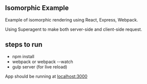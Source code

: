 Isomorphic Example
--
Example of isomorphic rendering using React, Express, Webpack.

Using Superagent to make both server-side and client-side request.

steps to run
--
- npm install
- webpack or webpack --watch
- gulp server (for live reload)

App should be running at
[localhost:3000](http://localhost:3000)
